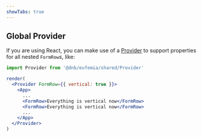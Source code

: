 ```yaml
---
showTabs: true
---
```


## Global Provider

If you are using React, you can make use of a [Provider](/uilib/usage/customisation/provider) to support properties for all nested `FormRow`s, like:

```jsx
import Provider from '@dnb/eufemia/shared/Provider'

render(
  <Provider FormRow={{ vertical: true }}>
    <App>
      ...
      <FormRow>Everything is vertical now</FormRow>
      <FormRow>Everything is vertical now</FormRow>
      ...
    </App>
  </Provider>
)
```
